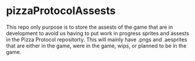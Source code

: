 # pizzaProtocolAssests
This repo only purpose is to store the assests of the game that are in development to avoid us having to put work in progress sprites and assests in the Pizza Protocol repositorty. This will mainly have .pngs and .aesprites that are either in the game, were in the game, wips, or planned to be in the game.
